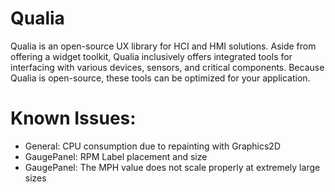 # Qualia
Qualia is an open-source UX library for HCI and HMI solutions. Aside from offering a widget toolkit, Qualia inclusively offers integrated tools for interfacing with various devices, sensors, and critical components.  Because Qualia is open-source, these tools can be optimized for your application.

# Known Issues:
- General: CPU consumption due to repainting with Graphics2D
- GaugePanel: RPM Label placement and size
- GaugePanel: The MPH value does not scale properly at extremely large sizes
